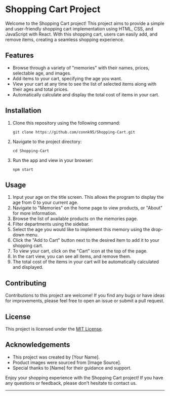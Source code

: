 # Shopping Cart Project

Welcome to the Shopping Cart project! This project aims to provide a simple and user-friendly shopping cart implementation using HTML, CSS, and JavaScript with React. With this shopping cart, users can easily add, and remove items, creating a seamless shopping experience.

## Features

- Browse through a variety of "memories" with their names, prices, selectable age, and images.
- Add items to your cart, specifying the age you want.
- View your cart at any time to see the list of selected items along with their ages and total prices.
- Automatically calculate and display the total cost of items in your cart.

## Installation

1. Clone this repository using the following command:
   ```
   git clone https://github.com/connk95/Shopping-Cart.git
   ```

2. Navigate to the project directory:
   ```
   cd Shopping-Cart
   ```

3. Run the app and view in your browser:
   ```
   npm start
   ```

## Usage

1. Input your age on the title screen. This allows the program to display the age from 0 to your current age.
2. Navigate to "Memories" on the home page to view products, or "About" for more information.
3. Browse the list of available products on the memories page.
4. Filter departments using the sidebar.
5. Select the age you would like to implement this memory using the drop-down menu.
6. Click the "Add to Cart" button next to the desired item to add it to your shopping cart.
7. To view your cart, click on the "Cart" icon at the top of the page.
8. In the cart view, you can see all items, and remove them.
9. The total cost of the items in your cart will be automatically calculated and displayed.

## Contributing

Contributions to this project are welcome! If you find any bugs or have ideas for improvements, please feel free to open an issue or submit a pull request.

## License

This project is licensed under the [MIT License](LICENSE).

## Acknowledgements

- This project was created by [Your Name].
- Product images were sourced from [Image Source].
- Special thanks to [Name] for their guidance and support.

Enjoy your shopping experience with the Shopping Cart project! If you have any questions or feedback, please don't hesitate to contact us.

---
